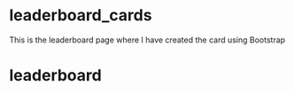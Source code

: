 # leaderboard_cards
This is the leaderboard page where I have created the card using Bootstrap

# leaderboard
